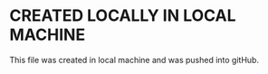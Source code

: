 # CREATED LOCALLY IN LOCAL MACHINE
This file was created in local machine and was pushed into gitHub.